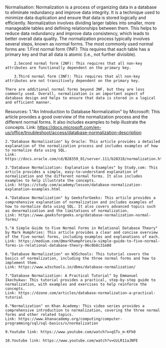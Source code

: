 Normalisation:
     Normalization is a process of organizing data in a database to eliminate redundancy and improve data integrity. It is a technique used to minimize data duplication and ensure that data is stored logically and efficiently.  Normalization involves dividing larger tables into smaller, more manageable tables and defining relationships between them. This helps to reduce data redundancy and improve data consistency, which leads to better overall data quality.  The normalization process typically involves several steps, known as normal forms. The most commonly used normal forms are:
        1.First normal form (1NF): This requires that each table has a primary key and that all data is atomic (i.e., not further divisible).
        
        2.Second normal form (2NF): This requires that all non-key attributes are functionally dependent on the primary key.

        3.Third normal form (3NF): This requires that all non-key attributes are not transitively dependent on the primary key.

    There are additional normal forms beyond 3NF, but they are less commonly used. Overall, normalization is an important aspect of database design and helps to ensure that data is stored in a logical and efficient manner.



Resources:
    1."An Introduction to Database Normalization" by Microsoft: This article provides a good overview of the normalization process and the different normal forms. It also includes examples to help illustrate the concepts. 
    Link: https://docs.microsoft.com/en-us/office/troubleshoot/access/database-normalization-description

    2."Database Normalization" by Oracle: This article provides a detailed explanation of the normalization process and includes examples of how to normalize data using SQL. 
    Link: https://docs.oracle.com/cd/B28359_01/server.111/b28318/normalization.htm

    3."Database Normalization: Explanation & Examples" by Study.com: This article provides a simple, easy-to-understand explanation of normalization and the different normal forms. It also includes examples to help illustrate the concepts. 
    Link: https://study.com/academy/lesson/database-normalization-explanation-examples.html

    4."Database Normalization" by GeeksforGeeks: This article provides a comprehensive explanation of normalization and includes examples of how to normalize data using SQL. It also covers advanced topics such as denormalization and the limitations of normalization. 
    Link: https://www.geeksforgeeks.org/database-normalization-normal-forms/

    5."A Simple Guide to Five Normal Forms in Relational Database Theory" by Mark Humphries: This article provides a clear and concise overview of the five normal forms, including examples and explanations of each.
    Link: https://medium.com/@markhumphries/a-simple-guide-to-five-normal-forms-in-relational-database-theory-96c0b8c31e88

    6."Database Normalization" on W3Schools: This tutorial covers the basics of normalization, including the three normal forms and how to implement them.
    Link: https://www.w3schools.in/dbms/database-normalization/

    7."Database Normalization: A Practical Tutorial" by Emmanuel Ikechukwu: This tutorial provides a practical, step-by-step guide to normalization, with examples and exercises to help reinforce the concepts.
    Link: https://dzone.com/articles/database-normalization-a-practical-tutorial

    8."Normalization" on Khan Academy: This video series provides a comprehensive introduction to normalization, covering the three normal forms and other related topics.
    Link: https://www.khanacademy.org/computing/computer-programming/sql/sql-basics/v/normalization

    9.Youtube link: https://www.youtube.com/watch?v=qSTv_m-KFk0

    10.Youtube link: https://www.youtube.com/watch?v=UzLR11aJNFE